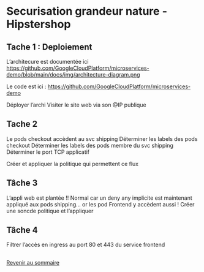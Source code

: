 # Securisation grandeur nature - Hipstershop

## Tache 1 : Deploiement

L’architecure est documentée ici https://github.com/GoogleCloudPlatform/microservices-demo/blob/main/docs/img/architecture-diagram.png


Le code est ici : https://github.com/GoogleCloudPlatform/microservices-demo 


Déployer l’archi
Visiter le site web via son @IP publique

## Tache 2

Le pods checkout accèdent au svc shipping
Déterminer les labels des pods checkout
Déterminer les labels des pods membre du svc shipping
Déterminer le port TCP applicatif

Créer et appliquer la politique qui permettent ce flux

## Tâche 3

L’appli web est plantée !!
Normal car un deny any implicite est maintenant appliqué aux pods shipping… or les pod Frontend y accèdent aussi !
Créer une soncde politique et l’appliquer

## Tâche 4 

Filtrer l’accès en ingress au port 80 et 443 du service frontend


##
[Revenir au sommaire](../README.md) 